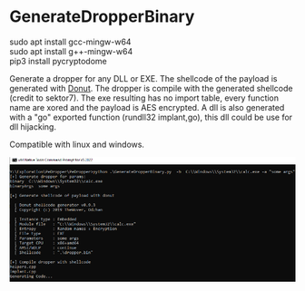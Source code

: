 # GenerateDropperBinary

sudo apt install gcc-mingw-w64  
sudo apt install g++-mingw-w64  
pip3 install pycryptodome  

Generate a dropper for any DLL or EXE. The shellcode of the payload is generated with [Donut](https://github.com/TheWover/donut). The dropper is compile with the generated shellcode (credit to sektor7). The exe resulting has no import table, every function name are xored and the payload is AES encrypted. A dll is also generated with a "go" exported function (rundll32 implant,go), this dll could be use for dll hijacking.


Compatible with linux and windows.  

![alt text](https://github.com/maxDcb/PeDropper/blob/master/ressources/image1.png?raw=true)